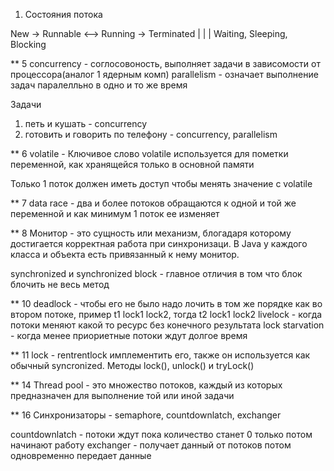 1) Состояния потока 

New -> Runnable <--> Running -> Terminated
          |             |
                 |
    Waiting, Sleeping, Blocking


** 5 
concurrency - соглосовоность, выполняет задачи в зависомости от процессора(аналог 1 ядерным комп)
parallelism - означает выполнение задач паралелльно в одно и то же время

Задачи
1) петь и кушать                   - concurrency
2) готовить и говорить по телефону - concurrency, parallelism

** 6
volatile - Ключивое слово volatile используется для пометки переменной, как хранящейся только в основной памяти <main memory>
Только 1 поток должен иметь доступ чтобы менять значение с volatile

** 7
data race - два и более потоков обращаются к одной и той же переменной и как минимум 1 поток ее изменяет

** 8 
Монитор - это сущность или механизм, блогадаря которому достигается корректная работа при синхронизаци.
В Java у каждого класса и объекта есть привязанный к нему монитор.

synchronized и synchronized block - главное отличия в том что блок блочить не весь метод 

** 10 
deadlock - чтобы его не было надо лочить в том же порядке как во втором потоке, пример t1 lock1 lock2, тогда t2 lock1 lock2
livelock - когда потоки меняют какой то ресурс без конечного результата
lock starvation - когда менее приориетные потоки ждут долгое время

** 11 
lock - rentrentlock имплементить его, также он используется как обычный syncronized. Методы lock(), unlock() и tryLock()

** 14
Thread pool - это множество потоков, каждый из которых предназначен для выполнение той или иной задачи

** 16
Синхронизаторы - semaphore, countdownlatch, exchanger

countdownlatch - потоки ждут пока количество станет 0 только потом начинают работу
exchanger - получает данный от потоков потом одновременно передает данные